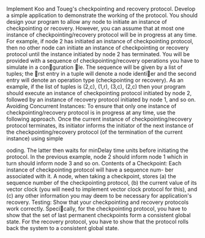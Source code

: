 Implement Koo and Toueg's checkpointing and recovery protocol. Develop a simple application to
demonstrate the working of the protocol.
You should design your program to allow any node to initiate an instance of checkpointing or
recovery. However, you can assume that at most one instance of checkpointing/recovery protocol
will be in progress at any time. For example, if node 2 has initiated an instance of checkpointing
protocol, then no other node can initiate an instance of checkpointing or recovery protocol until
the instance initiated by node 2 has terminated.
You will be provided with a sequence of checkpointing/recovery operations you have to simulate
in a conguration le. The sequence will be given by a list of tuples; the rst entry in a tuple
will denote a node identier and the second entry will denote an operation type (checkpointing
or recovery). As an example, if the list of tuples is (2,c), (1,r), (3,c), (2,c) then your program
should execute an instance of checkpointing protocol initiated by node 2, followed by an instance
of recovery protocol initiated by node 1, and so on.
Avoiding Concurrent Instances: To ensure that only one instance of checkpointing/recovery
protocol is in progress at any time, use the following approach. Once the current instance of
checkpointing/recovery protocol terminates, its initiator informs the initiator of the next instance
of the checkpointing/recovery protocol (of the termination of the current instance) using simple

ooding. The latter then waits for minDelay time units before initiating the protocol. In the
previous example, node 2 should inform node 1 which in turn should inform node 3 and so on.
Contents of a Checkpoint: Each instance of checkpointing protocol will have a sequence num-
ber associated with it. A node, when taking a checkpoint, stores (a) the sequence number of
the checkpointing protocol, (b) the current value of its vector clock (you will need to implement
vector clock protocol for this), and (c) any other information you may deem to be necessary for
application's recovery.
Testing: Show that your checkpointing and recovery protocols work correctly. Specically, for
the checkpointing protocol, you have to show that the set of last permanent checkpoints form a
consistent global state. For the recovery protocol, you have to show that the protocol rolls back
the system to a consistent global state.
